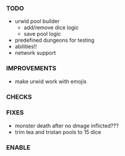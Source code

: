### TODO
- urwid pool builder
    - add/remove dice logic
    - save pool logic
- predefined dungeons for testing
- abilities!!
- network support

### IMPROVEMENTS
- make urwid work with emojis

### CHECKS

### FIXES
- monster death after no dmage inflicted???
- trim tea and tristan pools to 15 dice

### ENABLE
